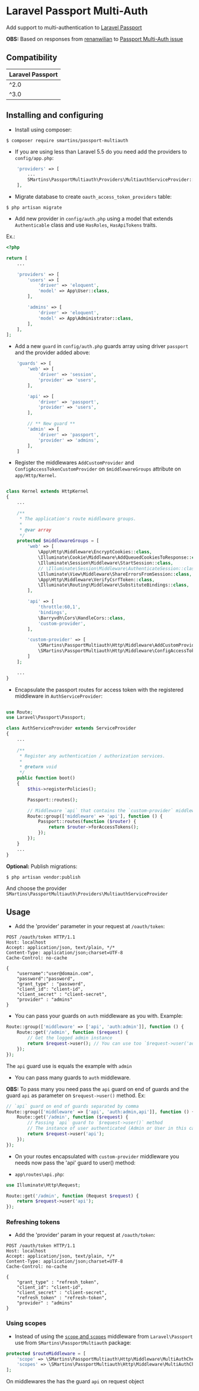 # Laravel Passport Multi-Auth

Add support to multi-authentication to [Laravel Passport](https://laravel.com/docs/5.5/passport)

**OBS:** Based on responses from [renanwilian](https://github.com/renanwilliam) to [Passport Multi-Auth issue](https://github.com/laravel/passport/issues/161)

## Compatibility

| Laravel Passport |
|------------------|
| ^2.0             |
| ^3.0             |

## Installing and configuring

- Install using composer:

```console
$ composer require smartins/passport-multiauth
```

- If you are using less than Laravel 5.5 do you need add the providers to `config/app.php`:

```php
    'providers' => [
        ...
        SMartins\PassportMultiauth\Providers\MultiauthServiceProvider::class,
    ],
```

- Migrate database to create `oauth_access_token_providers` table:

```console
$ php artisan migrate
```

- Add new provider in `config/auth.php` using a model that extends `Authenticable` class and use `HasRoles`, `HasApiTokens` traits.

Ex.:

```php
<?php

return [
    ...

    'providers' => [
        'users' => [
            'driver' => 'eloquent',
            'model' => App\User::class,
        ],

        'admins' => [
            'driver' => 'eloquent',
            'model' => App\Administrator::class,
        ],
    ],
];

```

- Add a new `guard` in `config/auth.php` guards array using driver `passport` and the provider added above:

```php
    'guards' => [
        'web' => [
            'driver' => 'session',
            'provider' => 'users',
        ],

        'api' => [
            'driver' => 'passport',
            'provider' => 'users',
        ],

        // ** New guard **
        'admin' => [
            'driver' => 'passport',
            'provider' => 'admins',
        ],
    ]
```

- Register the middlewares `AddCustomProvider` and `ConfigAccessTokenCustomProvider` on `$middlewareGroups` attribute on `app/Http/Kernel`.

```php

class Kernel extends HttpKernel
{
    ...

    /**
     * The application's route middleware groups.
     *
     * @var array
     */
    protected $middlewareGroups = [
        'web' => [
            \App\Http\Middleware\EncryptCookies::class,
            \Illuminate\Cookie\Middleware\AddQueuedCookiesToResponse::class,
            \Illuminate\Session\Middleware\StartSession::class,
            // \Illuminate\Session\Middleware\AuthenticateSession::class,
            \Illuminate\View\Middleware\ShareErrorsFromSession::class,
            \App\Http\Middleware\VerifyCsrfToken::class,
            \Illuminate\Routing\Middleware\SubstituteBindings::class,
        ],

        'api' => [
            'throttle:60,1',
            'bindings',
            \Barryvdh\Cors\HandleCors::class,
            'custom-provider',
        ],

        'custom-provider' => [
            \SMartins\PassportMultiauth\Http\Middleware\AddCustomProvider::class,
            \SMartins\PassportMultiauth\Http\Middleware\ConfigAccessTokenCustomProvider::class,
        ]
    ];

    ...
}
```

- Encapsulate the passport routes for access token with the registered middleware in `AuthServiceProvider`:

```php

use Route;
use Laravel\Passport\Passport;

class AuthServiceProvider extends ServiceProvider
{
    ...
    
    /**
     * Register any authentication / authorization services.
     *
     * @return void
     */
    public function boot()
    {
        $this->registerPolicies();

        Passport::routes();

        // Middleware `api` that contains the `custom-provider` middleware group defined on $middlewareGroups above
        Route::group(['middleware' => 'api'], function () {
            Passport::routes(function ($router) {
                return $router->forAccessTokens();
            });
        });
    }
    ...
}
```

**Optional:** Publish migrations:

```console
$ php artisan vendor:publish
```

And choose the provider `SMartins\PassportMultiauth\Providers\MultiauthServiceProvider`

## Usage

- Add the 'provider' parameter in your request at `/oauth/token`:

```
POST /oauth/token HTTP/1.1
Host: localhost
Accept: application/json, text/plain, */*
Content-Type: application/json;charset=UTF-8
Cache-Control: no-cache

{
    "username":"user@domain.com",
    "password":"password",
    "grant_type" : "password",
    "client_id": "client-id",
    "client_secret" : "client-secret",
    "provider" : "admins"
}
```

- You can pass your guards on `auth` middleware as you with. Example:

```php
Route::group(['middleware' => ['api', 'auth:admin']], function () {
    Route::get('/admin', function ($request) {
        // Get the logged admin instance
        return $request->user(); // You can use too `$request->user('admin')` passing the guard.
    });
});

```

The  `api` guard use is equals the example with `admin`

- You can pass many guards to `auth` middleware. 

**OBS:** To pass many you need pass the `api` guard on end of guards and the guard `api` as parameter on `$request->user()` method. Ex:

```php
// `api` guard on end of guards separated by comma
Route::group(['middleware' => ['api', 'auth:admin,api']], function () {
    Route::get('/admin', function ($request) {
        // Passing `api` guard to `$request->user()` method
        // The instance of user authenticated (Admin or User in this case) will be returned
        return $request->user('api');
    });
});
```

- On your routes encapsulated with `custom-provider` middleware you needs now pass the 'api' guard to user() method:

- `app\routes\api.php`:

```php
use Illuminate\Http\Request;

Route::get('/admin', function (Request $request) {
    return $request->user('api');
});

```

### Refreshing tokens

- Add the 'provider' param in your request at `/oauth/token`:

```
POST /oauth/token HTTP/1.1
Host: localhost
Accept: application/json, text/plain, */*
Content-Type: application/json;charset=UTF-8
Cache-Control: no-cache

{
    "grant_type" : "refresh_token",
    "client_id": "client-id",
    "client_secret" : "client-secret",
    "refresh_token" : "refresh-token",
    "provider" : "admins"
}
```

### Using scopes

- Instead of using the [`scope` and `scopes`](https://laravel.com/docs/5.5/passport#checking-scopes
) middleware from `Laravel\Passport` use from `SMartins\PassportMultiauth` package:

```php
protected $routeMiddleware = [
    'scope' => \SMartins\PassportMultiauth\Http\Middleware\MultiAuthCheckForAnyScope::class,
    'scopes' => \SMartins\PassportMultiauth\Http\Middleware\MultiAuthCheckScopes::class,
];
```

On middlewares the has the guard `api` on request object
